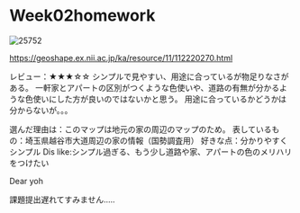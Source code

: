 # Week02homework

![25752](https://github.com/ryu-GISstudent/Week2-/assets/146174088/153fc7b5-ef10-4383-8c49-76c76f0f76d8)

https://geoshape.ex.nii.ac.jp/ka/resource/11/112220270.html


レビュー：★★★☆☆
シンプルで見やすい、用途に合っているが物足りなさがある。
一軒家とアパートの区別がつくような色使いや、道路の有無が分かるような色使いにした方が良いのではないかと思う。
用途に合っているかどうかは分からないが。。。

選んだ理由は：このマップは地元の家の周辺のマップのため。
表しているもの：埼玉県越谷市大道周辺の家の情報（国勢調査用）
好きな点：分かりやすくシンプル
Dis like:シンプル過ぎる、もう少し道路や家、アパートの色のメリハリをつけたい


Dear yoh

課題提出遅れてすみません.....
